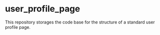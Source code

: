 # user_profile_page
This repository storages the code  base for the structure of a standard user profile page.
